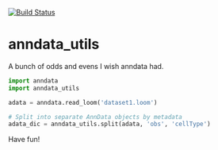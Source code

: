 [![Build Status](https://travis-ci.org/iosonofabio/anndata_utils.svg?branch=master)](https://travis-ci.org/iosonofabio/anndata_utils)

# anndata_utils
A bunch of odds and evens I wish anndata had.

```python
import anndata
import anndata_utils

adata = anndata.read_loom('dataset1.loom')

# Split into separate AnnData objects by metadata
adata_dic = anndata_utils.split(adata, 'obs', 'cellType')
```

Have fun!


